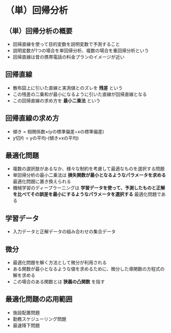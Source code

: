 # （単）回帰分析

## （単）回帰分析の概要

* 回帰直線を使って目的変数を説明変数で予測すること
* 説明変数が1つの場合を単回帰分析、複数の場合を重回帰分析という
* 回帰直線は昔の携帯電話の料金プランのイメージが近い

## 回帰直線

* 散布図上に引いた直線と実測値とのズレを **残差** という
* この残差の二乗和が最小になるように引いた直線が回帰直線となる
* この回帰直線の求め方を **最小二乗法** という

## 回帰直線の求め方

* 傾き = 相関係数×(yの標準偏差÷xの標準偏差)
* y切片 = yの平均-(傾き×xの平均)

## 最適化問題

* 複数の選択肢があるなか、様々な制約を考慮して最適なものを選択する問題
* 単回帰分析の最小二乗法は **損失関数が最小となるようなパラメータを求める** 最適化問題に置き換えられる
* 機械学習のディープラーニングは **学習データを使って、予測したものと正解を比べてその誤差を最小にするようなパラメータを選択する** 最適化問題である

## 学習データ

* 入力データと正解データの組み合わせの集合データ

## 微分

* 最適化問題を解く方法として微分が利用される
* ある関数が最小となるような値を求めるために、微分した導関数の方程式の解を求める
* この場合のある関数とは **狭義の凸関数** を指す

## 最適化問題の応用範囲

* 施設配置問題
* 勤務スケジューリング問題
* 最速降下問題
